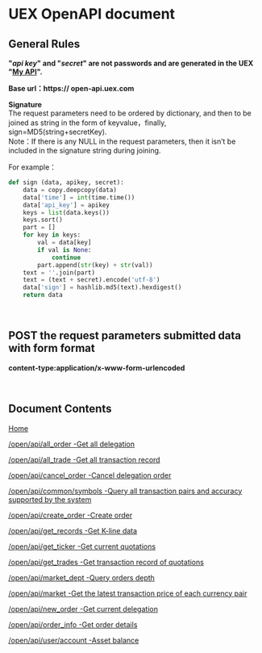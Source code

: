 # UEX OpenAPI document

## General Rules

**"_api key_" and "_secret_" are not passwords and are generated in the UEX "[My API](https://www.uex.com/my_open_api.html)".**


**Base url：https:// open-api.uex.com**

**Signature**  
The request parameters need to be ordered by dictionary, and then to be joined as string in the form of keyvalue，finally, sign=MD5(string+secretKey).  
Note：If there is any NULL in the request parameters, then it isn’t be included in the signature string during joining.


For example：  
```python
def sign (data, apikey, secret):
    data = copy.deepcopy(data)
    data['time'] = int(time.time())
    data['api_key'] = apikey
    keys = list(data.keys())
    keys.sort()
    part = []
    for key in keys:
        val = data[key]
        if val is None:
            continue
        part.append(str(key) + str(val))
    text = ''.join(part)
    text = (text + secret).encode('utf-8')
    data['sign'] = hashlib.md5(text).hexdigest()
    return data 
```

<br>

## POST the request parameters submitted data with form format

**content-type:application/x-www-form-urlencoded**

<br>

## Document Contents

[Home](https://github.com/UEX-OpenAPI/API_Docs_en/wiki)

[/open/api/all_order -Get all delegation](https://github.com/UEX-OpenAPI/API_Docs_en/wiki/Get-all-delegation)

[/open/api/all_trade -Get all transaction record](https://github.com/UEX-OpenAPI/API_Docs_en/wiki/Get-all-transaction-record)

[/open/api/cancel_order -Cancel delegation order](https://github.com/UEX-OpenAPI/API_Docs_en/wiki/Cancel-delegation-order)

[/open/api/common/symbols -Query all transaction pairs and accuracy supported by the system](https://github.com/UEX-OpenAPI/API_Docs_en/wiki/Query-all-transaction-pairs-and-accuracy-supported-by-system)

[/open/api/create_order -Create order](https://github.com/UEX-OpenAPI/API_Docs_en/wiki/Create-order)

[/open/api/get_records -Get K-line data](https://github.com/UEX-OpenAPI/API_Docs_en/wiki/Get-K-line-data)

[/open/api/get_ticker -Get current quotations](https://github.com/UEX-OpenAPI/API_Docs_en/wiki/Get-current-Quotations)

[/open/api/get_trades -Get transaction record of quotations](https://github.com/UEX-OpenAPI/API_Docs_en/wiki/Get-transaction-record-of-quotations)

[/open/api/market_dept -Query orders depth](https://github.com/UEX-OpenAPI/API_Docs_en/wiki/Query-orders-depth)

[/open/api/market -Get the latest transaction price of each currency pair ](https://github.com/UEX-OpenAPI/API_Docs_en/wiki/Get-the-latest-transaction-price-of-each-currency-pair)

[/open/api/new_order -Get current delegation](https://github.com/UEX-OpenAPI/API_Docs_en/wiki/Get-current-delegations)

[/open/api/order_info -Get order details ](https://github.com/UEX-OpenAPI/API_Docs_en/wiki/Get-order-details)

[/open/api/user/account -Asset balance](https://github.com/UEX-OpenAPI/API_Docs_en/wiki/Asset-balance)

<br>

